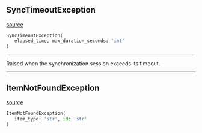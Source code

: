 #


## SyncTimeoutException
[source](https://github.com/estudio89/estudio89/maestro-python/blob/master/maestro/core/exceptions.py/#L1)
```python 
SyncTimeoutException(
   elapsed_time, max_duration_seconds: 'int'
)
```


---
Raised when the synchronization session exceeds its timeout.

----


## ItemNotFoundException
[source](https://github.com/estudio89/estudio89/maestro-python/blob/master/maestro/core/exceptions.py/#L9)
```python 
ItemNotFoundException(
   item_type: 'str', id: 'str'
)
```


